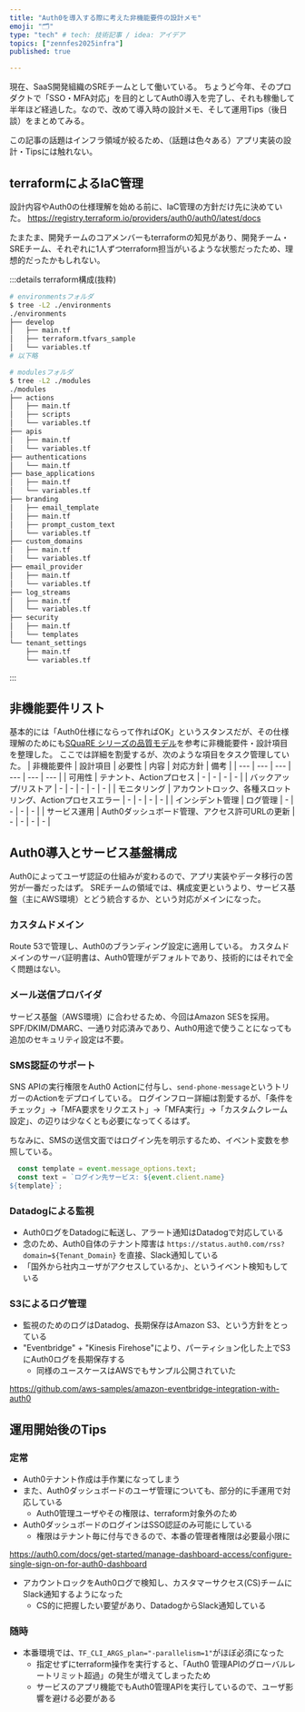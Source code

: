 ```yaml
---
title: "Auth0を導入する際に考えた非機能要件の設計メモ"
emoji: "🗂"
type: "tech" # tech: 技術記事 / idea: アイデア
topics: ["zennfes2025infra"]
published: true

---
```


現在、SaaS開発組織のSREチームとして働いている。
ちょうど今年、そのプロダクトで「SSO・MFA対応」を目的としてAuth0導入を完了し、それも稼働して半年ほど経過した。なので、改めて導入時の設計メモ、そして運用Tips（後日談）をまとめてみる。

この記事の話題はインフラ領域が絞るため、（話題は色々ある）アプリ実装の設計・Tipsには触れない。

## terraformによるIaC管理
設計内容やAuth0の仕様理解を始める前に、IaC管理の方針だけ先に決めていた。
https://registry.terraform.io/providers/auth0/auth0/latest/docs

たまたま、開発チームのコアメンバーもterraformの知見があり、開発チーム・SREチーム、それぞれに1人ずつterraform担当がいるような状態だったため、理想的だったかもしれない。

:::details terraform構成(抜粋)
```sh
# environmentsフォルダ
$ tree -L2 ./environments 
./environments
├── develop
│   ├── main.tf
│   ├── terraform.tfvars_sample
│   └── variables.tf
# 以下略

# modulesフォルダ
$ tree -L2 ./modules                                 
./modules
├── actions
│   ├── main.tf
│   ├── scripts
│   └── variables.tf
├── apis
│   ├── main.tf
│   └── variables.tf
├── authentications
│   └── main.tf
├── base_applications
│   ├── main.tf
│   └── variables.tf
├── branding
│   ├── email_template
│   ├── main.tf
│   ├── prompt_custom_text
│   └── variables.tf
├── custom_domains
│   ├── main.tf
│   └── variables.tf
├── email_provider
│   ├── main.tf
│   └── variables.tf
├── log_streams
│   ├── main.tf
│   └── variables.tf
├── security
│   ├── main.tf
│   └── templates
└── tenant_settings
    ├── main.tf
    └── variables.tf
```
:::

## 非機能要件リスト
基本的には「Auth0仕様にならって作ればOK」というスタンスだが、その仕様理解のためにも[SQuaRE シリーズの品質モデル](https://www.ipa.go.jp/archive/files/000065855.pdf)を参考に非機能要件・設計項目を整理した。
ここでは詳細を割愛するが、次のような項目をタスク管理していた。
| 非機能要件 | 設計項目 | 必要性 | 内容 | 対応方針 | 備考 |
| --- | --- | --- | --- | --- | --- |
| 可用性 | テナント、Actionプロセス | - | - | - | - |
| バックアップ/リストア | - | - | - | - | - |
| モニタリング | アカウントロック、各種スロットリング、Actionプロセスエラー | - | - | - | - |
| インシデント管理 | ログ管理 | - | - | - | - |
| サービス運用 | Auth0ダッシュボード管理、アクセス許可URLの更新 | - | - | - | - |

## Auth0導入とサービス基盤構成
Auth0によってユーザ認証の仕組みが変わるので、アプリ実装やデータ移行の苦労が一番だったはず。
SREチームの領域では、構成変更というより、サービス基盤（主にAWS環境）とどう統合するか、という対応がメインになった。

### カスタムドメイン
Route 53で管理し、Auth0のブランディング設定に適用している。
カスタムドメインのサーバ証明書は、Auth0管理がデフォルトであり、技術的にはそれで全く問題はない。

### メール送信プロバイダ
サービス基盤（AWS環境）に合わせるため、今回はAmazon SESを採用。
SPF/DKIM/DMARC、一通り対応済みであり、Auth0用途で使うことになっても追加のセキュリティ設定は不要。

### SMS認証のサポート
SNS APIの実行権限をAuth0 Actionに付与し、`send-phone-message`というトリガーのActionをデプロイしている。
ログインフロー詳細は割愛するが、「条件をチェック」->「MFA要求をリクエスト」->「MFA実行」->「カスタムクレーム設定」、の辺りは少なくとも必要になってくるはず。

ちなみに、SMSの送信文面ではログイン先を明示するため、イベント変数を参照している。
```js
  const template = event.message_options.text;
  const text = `ログイン先サービス: ${event.client.name}
${template}`;
```

### Datadogによる監視
- Auth0ログをDatadogに転送し、アラート通知はDatadogで対応している
- 念のため、Auth0自体のテナント障害は `https://status.auth0.com/rss?domain=${Tenant_Domain}` を直接、Slack通知している
- 「国外から社内ユーザがアクセスしているか」、というイベント検知もしている

### S3によるログ管理
- 監視のためのログはDatadog、長期保存はAmazon S3、という方針をとっている
- "Eventbridge" + "Kinesis Firehose"により、パーティション化した上でS3にAuth0ログを長期保存する
    - 同様のユースケースはAWSでもサンプル公開されていた

https://github.com/aws-samples/amazon-eventbridge-integration-with-auth0


## 運用開始後のTips
### 定常
- Auth0テナント作成は手作業になってしまう
- また、Auth0ダッシュボードのユーザ管理についても、部分的に手運用で対応している
    - Auth0管理ユーザやその権限は、terraform対象外のため
- Auth0ダッシュボードのログインはSSO認証のみ可能にしている
    - 権限はテナント毎に付与できるので、本番の管理者権限は必要最小限に

https://auth0.com/docs/get-started/manage-dashboard-access/configure-single-sign-on-for-auth0-dashboard

- アカウントロックをAuth0ログで検知し、カスタマーサクセス(CS)チームにSlack通知するようになった
    - CS的に把握したい要望があり、DatadogからSlack通知している

### 随時
- 本番環境では、`TF_CLI_ARGS_plan="-parallelism=1"`がほぼ必須になった
    - 指定せずにterraform操作を実行すると、「Auth0 管理APIのグローバルレートリミット超過」の発生が増えてしまったため
    - サービスのアプリ機能でもAuth0管理APIを実行しているので、ユーザ影響を避ける必要がある
